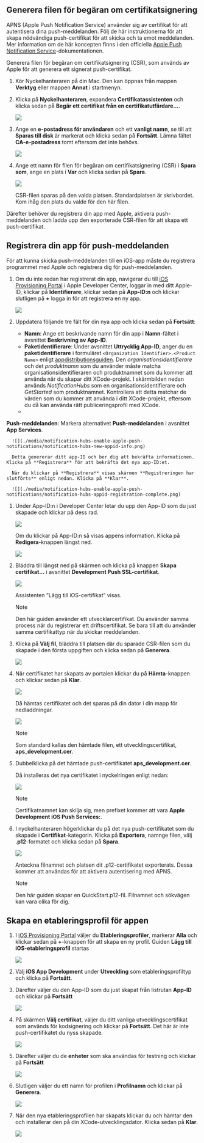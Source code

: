 

## <a name="generate-the-certificate-signing-request-file"></a>Generera filen för begäran om certifikatsignering
APNS (Apple Push Notification Service) använder sig av certifikat för att autentisera dina push-meddelanden. Följ de här instruktionerna för att skapa nödvändiga push-certifikat för att skicka och ta emot meddelanden. Mer information om de här koncepten finns i den officiella [Apple Push Notification Service](http://go.microsoft.com/fwlink/p/?LinkId=272584)-dokumentationen.

Generera filen för begäran om certifikatsignering (CSR), som används av Apple för att generera ett signerat push-certifikat.

1. Kör Nyckelhanteraren på din Mac. Den kan öppnas från mappen **Verktyg** eller mappen **Annat** i startmenyn.
2. Klicka på **Nyckelhanteraren**, expandera **Certifikatassistenten** och klicka sedan på **Begär ett certifikat från en certifikatutfärdare...**.
   
      ![](./media/notification-hubs-enable-apple-push-notifications/notification-hubs-request-cert-from-ca.png)
3. Ange en **e-postadress för användaren** och ett **vanligt namn**, se till att **Sparas till disk** är markerat och klicka sedan på **Fortsätt**. Lämna fältet **CA-e-postadress** tomt eftersom det inte behövs.
   
      ![](./media/notification-hubs-enable-apple-push-notifications/notification-hubs-csr-info.png)
4. Ange ett namn för filen för begäran om certifikatsignering (CSR) i **Spara som**, ange en plats i **Var** och klicka sedan på **Spara**.
   
      ![](./media/notification-hubs-enable-apple-push-notifications/notification-hubs-save-csr.png)
   
      CSR-filen sparas på den valda platsen. Standardplatsen är skrivbordet. Kom ihåg den plats du valde för den här filen.

Därefter behöver du registrera din app med Apple, aktivera push-meddelanden och ladda upp den exporterade CSR-filen för att skapa ett push-certifikat.

## <a name="register-your-app-for-push-notifications"></a>Registrera din app för push-meddelanden
För att kunna skicka push-meddelanden till en iOS-app måste du registrera programmet med Apple och registrera dig för push-meddelanden.  

1. Om du inte redan har registrerat din app, navigerar du till <a href="http://go.microsoft.com/fwlink/p/?LinkId=272456" target="_blank">iOS Provisioning Portal</a> i Apple Developer Center, loggar in med ditt Apple-ID, klickar på **Identifierare**, klickar sedan på **App-ID:n** och klickar slutligen på **+** logga in för att registrera en ny app.
   
      ![](./media/notification-hubs-enable-apple-push-notifications/notification-hubs-ios-appids.png)
      
2. Uppdatera följande tre fält för din nya app och klicka sedan på **Fortsätt**:
   
   * **Namn**: Ange ett beskrivande namn för din app i **Namn**-fältet i avsnittet **Beskrivning av App-ID**.
   * **Paketidentifierare**: Under avsnittet **Uttrycklig App-ID**, anger du en **paketidentifierare** i formuläret `<Organization Identifier>.<Product Name>` enligt [appdistributionsguiden](https://developer.apple.com/library/mac/documentation/IDEs/Conceptual/AppDistributionGuide/ConfiguringYourApp/ConfiguringYourApp.html#//apple_ref/doc/uid/TP40012582-CH28-SW8). Den *organisationsidentifierare* och det *produktnamn* som du använder måste matcha organisationsidentifieraren och produktnamnet som du kommer att använda när du skapar ditt XCode-projekt. I skärmbilden nedan används *NotificationHubs* som en organisationsidentifierare och *GetStarted* som produktnamnet. Kontrollera att detta matchar de värden som du kommer att använda i ditt XCode-projekt, eftersom du då kan använda rätt publiceringsprofil med XCode. 
   * 
  **Push-meddelanden**: Markera alternativet **Push-meddelanden** i avsnittet **App Services**.
     
      ![](./media/notification-hubs-enable-apple-push-notifications/notification-hubs-new-appid-info.png)
     
      Detta genererar ditt app-ID och ber dig att bekräfta informationen. Klicka på **Registrera** för att bekräfta det nya app-ID:et.
     
      När du klickar på **Registrera** visas skärmen **Registreringen har slutförts** enligt nedan. Klicka på **Klar**.
      
      ![](./media/notification-hubs-enable-apple-push-notifications/notification-hubs-appid-registration-complete.png)


1. Under App-ID:n i Developer Center letar du upp den App-ID som du just skapade och klickar på dess rad.
   
      ![](./media/notification-hubs-enable-apple-push-notifications/notification-hubs-ios-appids2.png)
   
      Om du klickar på App-ID:n så visas appens information. Klicka på **Redigera**-knappen längst ned.
   
      ![](./media/notification-hubs-enable-apple-push-notifications/notification-hubs-edit-appid.png)
      
2. Bläddra till längst ned på skärmen och klicka på knappen **Skapa certifikat...** i avsnittet **Development Push SSL-certifikat**.
   
      ![](./media/notification-hubs-enable-apple-push-notifications/notification-hubs-appid-create-cert.png)
   
      Assistenten ”Lägg till iOS-certifikat” visas.
   
   > [!NOTE]
   > Den här guiden använder ett utvecklarcertifikat. Du använder samma process när du registrerar ett driftscertifikat. Se bara till att du använder samma certifikattyp när du skickar meddelanden.
   > 
   > 
3. Klicka på **Välj fil**, bläddra till platsen där du sparade CSR-filen som du skapade i den första uppgiften och klicka sedan på **Generera**.
   
      ![](./media/notification-hubs-enable-apple-push-notifications/notification-hubs-appid-cert-choose-csr.png)
4. När certifikatet har skapats av portalen klickar du på **Hämta**-knappen och klickar sedan på **Klar**.
   
      ![](./media/notification-hubs-enable-apple-push-notifications/notification-hubs-appid-download-cert.png)
   
      Då hämtas certifikatet och det sparas på din dator i din mapp för nedladdningar.
   
      ![](./media/notification-hubs-enable-apple-push-notifications/notification-hubs-cert-downloaded.png)
   
   > [!NOTE]
   > Som standard kallas den hämtade filen, ett utvecklingscertifikat, **aps_development.cer**.
   > 
   > 
5. Dubbelklicka på det hämtade push-certifikatet **aps_development.cer**.
   
      Då installeras det nya certifikatet i nyckelringen enligt nedan:
   
      ![](./media/notification-hubs-enable-apple-push-notifications/notification-hubs-cert-in-keychain.png)
   
   > [!NOTE]
   > Certifikatnamnet kan skilja sig, men prefixet kommer att vara **Apple Development iOS Push Services:**.
   > 
   > 
6. I nyckelhanteraren högerklickar du på det nya push-certifikatet som du skapade i **Certifikat**-kategorin. Klicka på **Exportera**, namnge filen, välj **.p12**-formatet och klicka sedan på **Spara**.
   
    ![](./media/notification-hubs-enable-apple-push-notifications/notification-hubs-export-cert-p12.png)
   
    Anteckna filnamnet och platsen dit .p12-certifikatet exporterats. Dessa kommer att användas för att aktivera autentisering med APNS.
   
   > [!NOTE]
   > Den här guiden skapar en QuickStart.p12-fil. Filnamnet och sökvägen kan vara olika för dig.
   > 
   > 

## <a name="create-a-provisioning-profile-for-the-app"></a>Skapa en etableringsprofil för appen
1. I <a href="http://go.microsoft.com/fwlink/p/?LinkId=272456" target="_blank">iOS Provisioning Portal</a> väljer du **Etableringsprofiler**, markerar **Alla** och klickar sedan på **+**-knappen för att skapa en ny profil. Guiden **Lägg till iOS-etableringsprofil** startas
   
      ![](./media/notification-hubs-enable-apple-push-notifications/notification-hubs-new-provisioning-profile.png)
2. Välj **iOS App Development** under **Utveckling** som etableringsprofiltyp och klicka på **Fortsätt**. 
3. Därefter väljer du den App-ID som du just skapat från listrutan **App-ID** och klickar på **Fortsätt**
   
      ![](./media/notification-hubs-enable-apple-push-notifications/notification-hubs-select-appid-for-provisioning.png)
4. På skärmen **Välj certifikat**, väljer du ditt vanliga utvecklingscertifikat som används för kodsignering och klickar på **Fortsätt**. Det här är inte push-certifikatet du nyss skapade.
   
      ![](./media/notification-hubs-enable-apple-push-notifications/notification-hubs-provisioning-select-cert.png)
5. Därefter väljer du de **enheter** som ska användas för testning och klickar på **Fortsätt**
   
      ![](./media/notification-hubs-enable-apple-push-notifications/notification-hubs-provisioning-select-devices.png)
6. Slutligen väljer du ett namn för profilen i **Profilnamn** och klickar på **Generera**.
   
      ![](./media/notification-hubs-enable-apple-push-notifications/notification-hubs-provisioning-name-profile.png)
7. När den nya etableringsprofilen har skapats klickar du och hämtar den och installerar den på din XCode-utvecklingsdator. Klicka sedan på **Klar**.
   
      ![](./media/notification-hubs-enable-apple-push-notifications/notification-hubs-provisioning-profile-ready.png)
